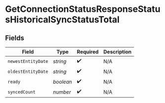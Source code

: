 # GetConnectionStatusResponseStatusHistoricalSyncStatusTotal


## Fields

| Field              | Type               | Required           | Description        |
| ------------------ | ------------------ | ------------------ | ------------------ |
| `newestEntityDate` | *string*           | :heavy_check_mark: | N/A                |
| `oldestEntityDate` | *string*           | :heavy_check_mark: | N/A                |
| `ready`            | *boolean*          | :heavy_check_mark: | N/A                |
| `syncedCount`      | *number*           | :heavy_check_mark: | N/A                |
